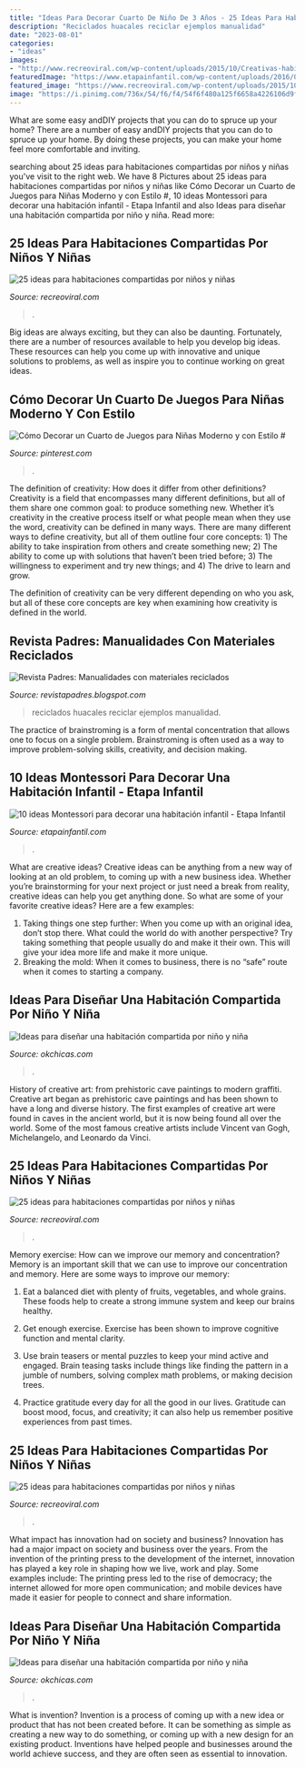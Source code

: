 ```yaml
---
title: "Ideas Para Decorar Cuarto De Niño De 3 Años - 25 Ideas Para Habitaciones Compartidas Por Niños Y Niñas"
description: "Reciclados huacales reciclar ejemplos manualidad"
date: "2023-08-01"
categories:
- "ideas"
images:
- "http://www.recreoviral.com/wp-content/uploads/2015/10/Creativas-habitaciones-compartidas-por-niños-y-niñas-7.jpg"
featuredImage: "https://www.etapainfantil.com/wp-content/uploads/2016/06/montessori-habitación-infantil.jpg"
featured_image: "https://www.recreoviral.com/wp-content/uploads/2015/10/Creativas-habitaciones-compartidas-por-niños-y-niñas-1.jpg"
image: "https://i.pinimg.com/736x/54/f6/f4/54f6f480a125f6658a4226106d9f8928.jpg"
---
```



What are some easy andDIY projects that you can do to spruce up your home?
There are a number of easy andDIY projects that you can do to spruce up your home. By doing these projects, you can make your home feel more comfortable and inviting.

	

		
searching about 25 ideas para habitaciones compartidas por niños y niñas you've visit to the right web. We have 8 Pictures about 25 ideas para habitaciones compartidas por niños y niñas like Cómo Decorar un Cuarto de Juegos para Niñas Moderno y con Estilo #, 10 ideas Montessori para decorar una habitación infantil - Etapa Infantil and also Ideas para diseñar una habitación compartida por niño y niña. Read more:
		
    
## 25 Ideas Para Habitaciones Compartidas Por Niños Y Niñas

<img loading=lazy src="https://www.recreoviral.com/wp-content/uploads/2015/10/Creativas-habitaciones-compartidas-por-niños-y-niñas-1.jpg" onerror="this.onerror=null;this.src='https://tse2.mm.bing.net/th?id=OIP.SwxqFgweoOwZ_wO4O5Rn8gHaE7&amp;pid=15.1';" alt="25 ideas para habitaciones compartidas por niños y niñas">

_Source: recreoviral.com_

>. 

	

Big ideas are always exciting, but they can also be daunting. Fortunately, there are a number of resources available to help you develop big ideas. These resources can help you come up with innovative and unique solutions to problems, as well as inspire you to continue working on great ideas.

    
## Cómo Decorar Un Cuarto De Juegos Para Niñas Moderno Y Con Estilo #

<img loading=lazy src="https://i.pinimg.com/736x/54/f6/f4/54f6f480a125f6658a4226106d9f8928.jpg" onerror="this.onerror=null;this.src='https://tse4.mm.bing.net/th?id=OIP.2sg9SPzR1mOBOhg5rmVtMAHaHa&amp;pid=15.1';" alt="Cómo Decorar un Cuarto de Juegos para Niñas Moderno y con Estilo #">

_Source: pinterest.com_

>. 

	

The definition of creativity: How does it differ from other definitions?
Creativity is a field that encompasses many different definitions, but all of them share one common goal: to produce something new. Whether it’s creativity in the creative process itself or what people mean when they use the word, creativity can be defined in many ways. 
There are many different ways to define creativity, but all of them outline four core concepts: 1) The ability to take inspiration from others and create something new; 2) The ability to come up with solutions that haven’t been tried before; 3) The willingness to experiment and try new things; and 4) The drive to learn and grow. 

The definition of creativity can be very different depending on who you ask, but all of these core concepts are key when examining how creativity is defined in the world.

    
## Revista Padres: Manualidades Con Materiales Reciclados

<img loading=lazy src="http://3.bp.blogspot.com/-3sVqenwoN34/UdRZVVcd4AI/AAAAAAAAAjY/HmGq--vg45k/s960/253247_449905608434093_491174966_n.jpg" onerror="this.onerror=null;this.src='https://tse4.mm.bing.net/th?id=OIP.yNnbOvfe4YCVYIS6FnPDRgHaFl&amp;pid=15.1';" alt="Revista Padres: Manualidades con materiales reciclados">

_Source: revistapadres.blogspot.com_

>reciclados huacales reciclar ejemplos manualidad. 

	

The practice of brainstroming is a form of mental concentration that allows one to focus on a single problem. Brainstroming is often used as a way to improve problem-solving skills, creativity, and decision making.

    
## 10 Ideas Montessori Para Decorar Una Habitación Infantil - Etapa Infantil

<img loading=lazy src="https://www.etapainfantil.com/wp-content/uploads/2016/06/montessori-habitación-infantil.jpg" onerror="this.onerror=null;this.src='https://tse4.mm.bing.net/th?id=OIP.d4emw2pj-eic2UnF1KNGMAHaE7&amp;pid=15.1';" alt="10 ideas Montessori para decorar una habitación infantil - Etapa Infantil">

_Source: etapainfantil.com_

>. 

	

What are creative ideas?
Creative ideas can be anything from a new way of looking at an old problem, to coming up with a new business idea. Whether you’re brainstorming for your next project or just need a break from reality, creative ideas can help you get anything done. So what are some of your favorite creative ideas? Here are a few examples: 
1) Taking things one step further: When you come up with an original idea, don’t stop there. What could the world do with another perspective? Try taking something that people usually do and make it their own. This will give your idea more life and make it more unique. 
2) Breaking the mold: When it comes to business, there is no “safe” route when it comes to starting a company.

    
## Ideas Para Diseñar Una Habitación Compartida Por Niño Y Niña

<img loading=lazy src="http://www.okchicas.com/wp-content/uploads/2015/10/diseños-de-cuartos-compartidos-de-niño-y-niña-8.jpeg" onerror="this.onerror=null;this.src='https://tse1.mm.bing.net/th?id=OIP.jZJXFAbhTRBfnqucvD6t9wHaE7&amp;pid=15.1';" alt="Ideas para diseñar una habitación compartida por niño y niña">

_Source: okchicas.com_

>. 

	

History of creative art: from prehistoric cave paintings to modern graffiti.
Creative art began as prehistoric cave paintings and has been shown to have a long and diverse history. The first examples of creative art were found in caves in the ancient world, but it is now being found all over the world. Some of the most famous creative artists include Vincent van Gogh, Michelangelo, and Leonardo da Vinci.

    
## 25 Ideas Para Habitaciones Compartidas Por Niños Y Niñas

<img loading=lazy src="http://www.recreoviral.com/wp-content/uploads/2015/10/Creativas-habitaciones-compartidas-por-niños-y-niñas-3.jpg" onerror="this.onerror=null;this.src='https://tse3.mm.bing.net/th?id=OIP.S-Xuq1SMiul5__WDphlhFgHaKg&amp;pid=15.1';" alt="25 ideas para habitaciones compartidas por niños y niñas">

_Source: recreoviral.com_

>. 

	

Memory exercise: How can we improve our memory and concentration?
Memory is an important skill that we can use to improve our concentration and memory. Here are some ways to improve our memory:
1. Eat a balanced diet with plenty of fruits, vegetables, and whole grains. These foods help to create a strong immune system and keep our brains healthy.

2. Get enough exercise. Exercise has been shown to improve cognitive function and mental clarity.

3. Use brain teasers or mental puzzles to keep your mind active and engaged. Brain teasing tasks include things like finding the pattern in a jumble of numbers, solving complex math problems, or making decision trees.

4. Practice gratitude every day for all the good in our lives. Gratitude can boost mood, focus, and creativity; it can also help us remember positive experiences from past times.

    
## 25 Ideas Para Habitaciones Compartidas Por Niños Y Niñas

<img loading=lazy src="http://www.recreoviral.com/wp-content/uploads/2015/10/Creativas-habitaciones-compartidas-por-niños-y-niñas-7.jpg" onerror="this.onerror=null;this.src='https://tse2.mm.bing.net/th?id=OIP.mXZ4BFplnJZSrfeDIgdi1AHaGC&amp;pid=15.1';" alt="25 ideas para habitaciones compartidas por niños y niñas">

_Source: recreoviral.com_

>. 

	

What impact has innovation had on society and business?
Innovation has had a major impact on society and business over the years. From the invention of the printing press to the development of the internet, innovation has played a key role in shaping how we live, work and play. Some examples include: The printing press led to the rise of democracy; the internet allowed for more open communication; and mobile devices have made it easier for people to connect and share information.

    
## Ideas Para Diseñar Una Habitación Compartida Por Niño Y Niña

<img loading=lazy src="http://www.okchicas.com/wp-content/uploads/2015/10/diseños-de-cuartos-compartidos-de-niño-y-niña-1.jpg" onerror="this.onerror=null;this.src='https://tse4.mm.bing.net/th?id=OIP.W6KIjCAOy1qPElVyJe3qCQHaE6&amp;pid=15.1';" alt="Ideas para diseñar una habitación compartida por niño y niña">

_Source: okchicas.com_

>. 

	

What is invention?
Invention is a process of coming up with a new idea or product that has not been created before. It can be something as simple as creating a new way to do something, or coming up with a new design for an existing product. Inventions have helped people and businesses around the world achieve success, and they are often seen as essential to innovation.

